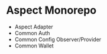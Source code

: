 # Aspect Monorepo

* Aspect Adapter
* Common Auth
* Common Config Observer/Provider
* Common Wallet
